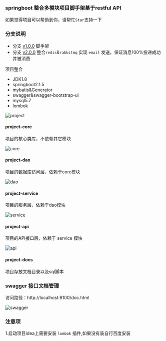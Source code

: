 ### springboot 整合多模块项目脚手架基于restful API
如果觉得项目可以帮助到你，请帮忙`Star`支持一下

### 分支说明
* 分支 [v1.0.0](https://github.com/caozongpeng/springboot-mult-modular-api/tree/v1.0.0) 脚手架
* 分支 [v2.0.0](https://github.com/caozongpeng/springboot-mult-modular-api/tree/v2.0.0) 整合`redis`&`rabbitmq` 实现 `email` 发送，保证消息100%投递成功并被消费

项目整合
* JDK1.8
* springboot2.1.5
* mybatis&Generator
* swagger&swagger-bootstrap-ui
* mysql5.7
* lombok

![project](https://github.com/caozongpeng/github-static/blob/master/springboot-mult-modular-api/project.png)

#### project-core
项目的核心类库，不依赖其它模块

![core](https://github.com/caozongpeng/github-static/blob/master/springboot-mult-modular-api/core.png)

#### project-dao
项目的数据库访问层，依赖于core模块

![dao](https://github.com/caozongpeng/github-static/blob/master/springboot-mult-modular-api/dao.png)


#### project-service
项目的服务层，依赖于dao模块

![service](https://github.com/caozongpeng/github-static/blob/master/springboot-mult-modular-api/service.png)


#### project-api
项目的API接口层，依赖于 service 模块

![api](https://github.com/caozongpeng/github-static/blob/master/springboot-mult-modular-api/api.png)

#### project-docs
项目存放文档目录以及sql脚本

### swagger 接口文档管理

访问路径：http://localhost:9100/doc.html

![swagger](https://github.com/caozongpeng/github-static/blob/master/springboot-mult-modular-api/swagger.png)

### 注意项
1.启动项目idea上需要安装 `lombok` 插件,如果没有装自行百度安装
